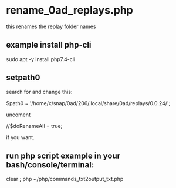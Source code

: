 # rename_0ad_replays.php
this renames the replay folder names

## example install php-cli

sudo apt -y install php7.4-cli

## setpath0

search for and change this:

$path0 = '/home/x/snap/0ad/206/.local/share/0ad/replays/0.0.24/';

uncoment 

//$doRenameAll = true;

if you want.

## run php script example in your bash/console/terminal:

 clear ; php ~/php/commands_txt2output_txt.php

